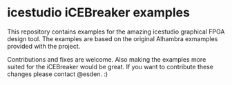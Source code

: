 # icestudio iCEBreaker examples

This repository contains examples for the amazing icestudio graphical FPGA design tool. The examples are based on the original Alhambra exmamples provided with the project.

Contributions and fixes are welcome. Also making the examples more suited for the iCEBreaker would be great. If you want to contribute these changes please contact @esden. :)
